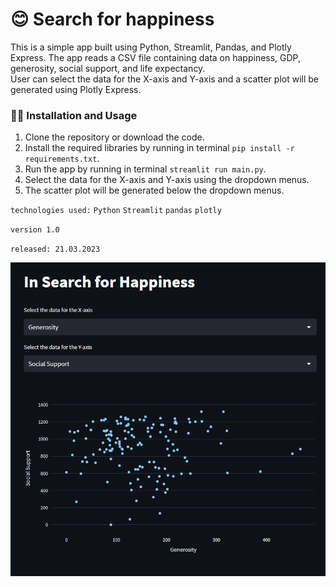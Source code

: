 # 😊 Search for happiness

This is a simple app built using Python, Streamlit, Pandas, and Plotly Express. 
The app reads a CSV file containing data on happiness, GDP, generosity, social support, and life expectancy.<br>
User can select the data for the X-axis and Y-axis and a scatter plot will be generated using Plotly Express.

### 👩‍💻 Installation and Usage
1. Clone the repository or download the code.
2. Install the required libraries by running in terminal `pip install -r requirements.txt`.
3. Run the app by running in terminal `streamlit run main.py`.
4. Select the data for the X-axis and Y-axis using the dropdown menus.
5. The scatter plot will be generated below the dropdown menus.

`technologies used:`
`Python`
`Streamlit`
`pandas`
`plotly`

`version 1.0`

`released: 21.03.2023`

![img.png](img.png)